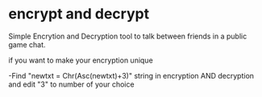 # encrypt and decrypt
Simple Encrytion and Decryption tool to talk 
between friends in a public game chat.

if you want to make your encryption unique

-Find "newtxt = Chr(Asc(newtxt)+3)" string
in encryption AND decryption and edit "3" to 
number of your choice
